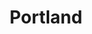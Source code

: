 ---
place: portland-or
title: Portland
states:
  - OR
type: local
x: -122.6764816
y: 45.5230622
wwc: true
---